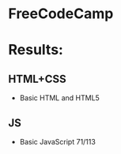 # FreeCodeCamp
<h1>Results:</h1>
<h2>HTML+CSS</h2>
<ul>
  <li> Basic HTML and HTML5</li>
</ul>
<h2>JS</h2>
<ul>
  <li>Basic JavaScript 71/113 </li>
</ul>
  
